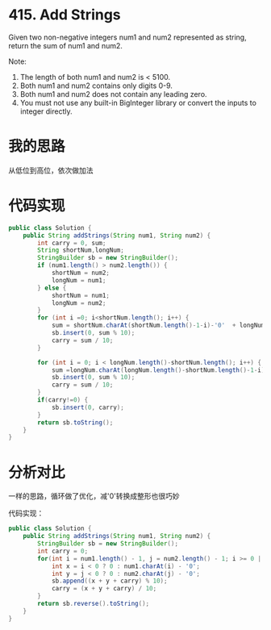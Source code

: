 ﻿# 415. Add Strings

Given two non-negative integers num1 and num2 represented as string, return the sum of num1 and num2.

Note:

1. The length of both num1 and num2 is < 5100.
2. Both num1 and num2 contains only digits 0-9.
3. Both num1 and num2 does not contain any leading zero.
4. You must not use any built-in BigInteger library or convert the inputs to integer directly.

# 我的思路

从低位到高位，依次做加法

# 代码实现

```java
public class Solution {
    public String addStrings(String num1, String num2) {
        int carry = 0, sum;
        String shortNum,longNum;
        StringBuilder sb = new StringBuilder();
        if (num1.length() > num2.length()) {
            shortNum = num2;
            longNum = num1;
        } else {
            shortNum = num1;
            longNum = num2;
        }
        for (int i =0; i<shortNum.length(); i++) {
            sum = shortNum.charAt(shortNum.length()-1-i)-'0'  + longNum.charAt(longNum.length()-1-i)-'0' + carry;
            sb.insert(0, sum % 10);
            carry = sum / 10;
        }

        for (int i = 0; i < longNum.length()-shortNum.length(); i++) {
            sum =longNum.charAt(longNum.length()-shortNum.length()-1-i)-'0' + carry;
            sb.insert(0, sum % 10);
            carry = sum / 10;
        }
        if(carry!=0) {
            sb.insert(0, carry);
        }
        return sb.toString();
    }
}
```

# 分析对比

一样的思路，循环做了优化，减'0'转换成整形也很巧妙

代码实现：

```java
public class Solution {
    public String addStrings(String num1, String num2) {
        StringBuilder sb = new StringBuilder();
        int carry = 0;
        for(int i = num1.length() - 1, j = num2.length() - 1; i >= 0 || j >= 0 || carry == 1; i--, j--){
            int x = i < 0 ? 0 : num1.charAt(i) - '0';
            int y = j < 0 ? 0 : num2.charAt(j) - '0';
            sb.append((x + y + carry) % 10);
            carry = (x + y + carry) / 10;
        }
        return sb.reverse().toString();
    }
}
```